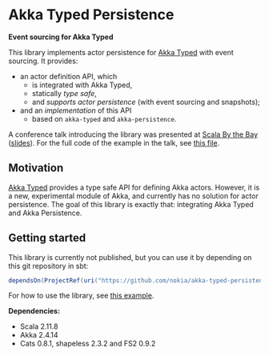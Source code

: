 <!--

   Copyright 2016 Nokia Solutions and Networks Oy

   Licensed under the Apache License, Version 2.0 (the "License");
   you may not use this file except in compliance with the License.
   You may obtain a copy of the License at

       http://www.apache.org/licenses/LICENSE-2.0

   Unless required by applicable law or agreed to in writing, software
   distributed under the License is distributed on an "AS IS" BASIS,
   WITHOUT WARRANTIES OR CONDITIONS OF ANY KIND, either express or implied.
   See the License for the specific language governing permissions and
   limitations under the License.

 -->

# Akka Typed Persistence

**Event sourcing for Akka Typed**

This library implements actor persistence for
[Akka Typed](http://doc.akka.io/docs/akka/2.4.11/scala/typed.html)
with event sourcing. It provides:

* an actor definition API, which
    * is integrated with Akka Typed,
    * statically _type safe_,
    * and _supports actor persistence_ (with event sourcing and snapshots);
* and an _implementation_ of this API
    * based on `akka-typed` and `akka-persistence`.

A conference talk introducing the library was presented at
[Scala By the Bay](http://sched.co/7iUT) ([slides](https://t.co/IsENEuxShc)).
For the full code of the example in the talk, see
[this file](examples/src/main/scala/com/example/PingActor.scala).


## Motivation

[Akka Typed](http://doc.akka.io/docs/akka/2.4.11/scala/typed.html)
provides a type safe API for defining Akka actors. However, it is
a new, experimental module of Akka, and currently has no solution
for actor persistence. The goal of this library is exactly that:
integrating Akka Typed and Akka Persistence.


## Getting started

This library is currently not published, but you can use it by
depending on this git repository in sbt:

```scala
dependsOn(ProjectRef(uri("https://github.com/nokia/akka-typed-persistence.git#master"), "persistence"))
```

For how to use the library, see
[this example](examples/src/main/scala/com/example/PingActor.scala).

**Dependencies:**

* Scala 2.11.8
* Akka 2.4.14
* Cats 0.8.1, shapeless 2.3.2 and FS2 0.9.2
